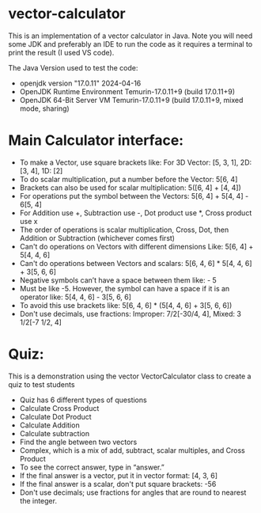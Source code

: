 # vector-calculator

This is an implementation of a vector calculator in Java. Note you will need some JDK and preferably an IDE to run the code as it requires a terminal to print the result (I used VS code).

The Java Version used to test the code: 
- openjdk version "17.0.11" 2024-04-16
- OpenJDK Runtime Environment Temurin-17.0.11+9 (build 17.0.11+9)
- OpenJDK 64-Bit Server VM Temurin-17.0.11+9 (build 17.0.11+9, mixed mode, sharing)

# Main Calculator interface: 
- To make a Vector, use square brackets like: For 3D Vector: [5, 3, 1], 2D: [3, 4], 1D: [2]
- To do scalar multiplication, put a number before the Vector: 5[6, 4]
- Brackets can also be used for scalar multiplication: 5([6, 4] + [4, 4])
- For operations put the symbol between the Vectors: 5[6, 4] + 5[4, 4] - 6[5, 4]
- For Addition use +, Subtraction use -, Dot product use *, Cross product use x
- The order of operations is scalar multiplication, Cross, Dot, then Addition or Subtraction (whichever comes first)
- Can't do operations on Vectors with different dimensions Like: 5[6, 4] + 5[4, 4, 6]
- Can't do operations between Vectors and scalars: 5[6, 4, 6] * 5[4, 4, 6] + 3[5, 6, 6]
- Negative symbols can’t have a space between them like: - 5
- Must be like -5. However, the symbol can have a space if it is an operator like:  5[4, 4, 6] - 3[5, 6, 6]
- To avoid this use brackets like: 5[6, 4, 6] * (5[4, 4, 6] + 3[5, 6, 6])
- Don't use decimals, use fractions: Improper: 7/2[-30/4, 4], Mixed: 3 1/2[-7 1/2, 4]




# Quiz: 
This is a demonstration using the vector VectorCalculator class to create a quiz to test students

- Quiz has 6 different types of questions
- Calculate Cross Product
- Calculate Dot Product
- Calculate Addition
- Calculate subtraction
- Find the angle between two vectors
- Complex, which is a mix of add, subtract, scalar multiples, and Cross Product
- To see the correct answer, type in “answer.”
- If the final answer is a vector, put it in vector format: [4, 3, 6]
- If the final answer is a scalar, don't put square brackets: -56
- Don't use decimals; use fractions for angles that are round to nearest the integer.
